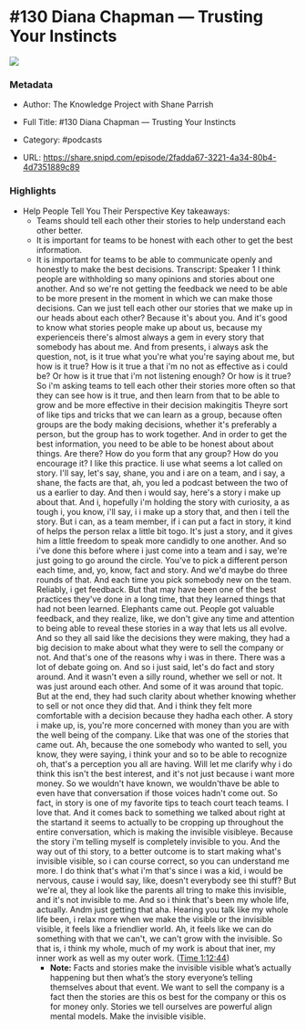 # #130 Diana Chapman —  Trusting Your Instincts

![](https://images.weserv.nl/?url=https%3A%2F%2Fssl-static.libsyn.com%2Fp%2Fassets%2F1%2F3%2F0%2F8%2F130880bf67879f6ed959afa2a1bf1c87%2Fpodcast-cover.png&w=100&h=100)

### Metadata

- Author: The Knowledge Project with Shane Parrish
- Full Title: #130 Diana Chapman —  Trusting Your Instincts
- Category: #podcasts



- URL: https://share.snipd.com/episode/2fadda67-3221-4a34-80b4-4d7351889c89

### Highlights

- Help People Tell You Their Perspective
  Key takeaways:
  - Teams should tell each other their stories to help understand each other better.
  - It is important for teams to be honest with each other to get the best information.
  - It is important for teams to be able to communicate openly and honestly to make the best decisions.
  Transcript:
  Speaker 1
  I think people are withholding so many opinions and stories about one another. And so we're not getting the feedback we need to be able to be more present in the moment in which we can make those decisions. Can we just tell each other our stories that we make up in our heads about each other? Because it's about you. And it's good to know what stories people make up about us, because my experienceis there's almost always a gem in every story that somebody has about me. And from presents, i always ask the question, not, is it true what you're what you're saying about me, but how is it true? How is it true a that i'm no not as effective as i could be? Or how is it true that i'm not listening enough? Or how is it true? So i'm asking teams to tell each other their stories more often so that they can see how is it true, and then learn from that to be able to grow and be more effective in their decision makingitis Theyre sort of like tips and tricks that we can learn as a group, because often groups are the body making decisions, whether it's preferably a person, but the group has to work together. And in order to get the best information, you need to be able to be honest about about things. Are there? How do you form that any group? How do you encourage it? I like this practice. Ii use what seems a lot called on story. I'll say, let's say, shane, you and i are on a team, and i say, a shane, the facts are that, ah, you led a podcast between the two of us a earlier to day. And then i would say, here's a story i make up about that. And i, hopefully i'm holding the story with curiosity, a as tough i, you know, i'll say, i i make up a story that, and then i tell the story. But i can, as a team member, if i can put a fact in story, it kind of helps the person relax a little bit togo. It's just a story, and it gives him a little freedom to speak more candidly to one another. And so i've done this before where i just come into a team and i say, we're just going to go around the circle. You've to pick a different person each time, and, yo, know, fact and story. And we'd maybe do three rounds of that. And each time you pick somebody new on the team. Reliably, i get feedback. But that may have been one of the best practices they've done in a long time, that they learned things that had not been learned. Elephants came out. People got valuable feedback, and they realize, like, we don't give any time and attention to being able to reveal these stories in a way that lets us all evolve. And so they all said like the decisions they were making, they had a big decision to make about what they were to sell the company or not. And that's one of the reasons why i was in there. There was a lot of debate going on. And so i just said, let's do fact and story around. And it wasn't even a silly round, whether we sell or not. It was just around each other. And some of it was around that topic. But at the end, they had such clarity about whether knowing whether to sell or not once they did that. And i think they felt more comfortable with a decision because they hadha each other. A story i make up, is, you're more concerned with money than you are with the well being of the company. Like that was one of the stories that came out. Ah, because the one somebody who wanted to sell, you know, they were saying, i think your and so to be able to recognize oh, that's a perception you all are having. Will let me clarify why i do think this isn't the best interest, and it's not just because i want more money. So we wouldn't have known, we wouldn'thave be able to even have that conversation if those voices hadn't come out. So fact, in story is one of my favorite tips to teach court teach teams. I love that. And it comes back to something we talked about right at the startand it seems to actually to be cropping up throughout the entire conversation, which is making the invisible visibleye. Because the story i'm telling myself is completely invisible to you. And the way out of thi story, to a better outcome is to start making what's invisible visible, so i can course correct, so you can understand me more. I do think that's what i'm that's since i was a kid, i would be nervous, cause i would say, like, doesn't everybody see thi stuff? But we're al, they al look like the parents all tring to make this invisible, and it's not invisible to me. And so i think that's been my whole life, actually. Andm just getting that aha. Hearing you talk like my whole life been, i relax more when we make the visible or the invisible visible, it feels like a friendlier world. Ah, it feels like we can do something with that we can't, we can't grow with the invisible. So that is, i think my whole, much of my work is about that iner, my inner work as well as my outer work. ([Time 1:12:44](https://share.snipd.com/snip/57080133-602c-4ad0-8245-c0d55d7520e4))
    - **Note:** Facts and stories make the invisible visible what’s actually happening but then what’s the story everyone’s telling themselves about that event. We want to sell the company is a fact then the stories are this os best for the company or this os for money only. Stories we tell ourselves are powerful align mental models. Make the invisible visible.
